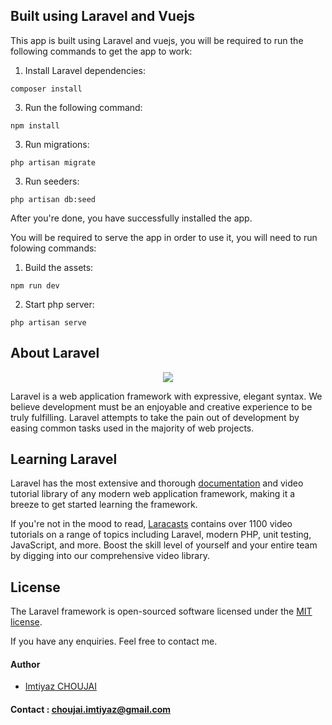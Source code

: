 ## Built using Laravel and Vuejs

This app is built using Laravel and vuejs, you will be required to run the following commands to get the app to work:

1. Install Laravel dependencies:

 `composer install`

3. Run the following command:

 `npm install`

3. Run migrations:

 `php artisan migrate`
 
 3. Run seeders:

 `php artisan db:seed`
 
 After you're done, you have successfully installed the app.
 
 You will be required to serve the app in order to use it, you will need to run folowing commands:
 
 1. Build the assets:
 
 `npm run dev`
 
 2. Start php server:
 
 `php artisan serve`

## About Laravel

<p align="center"><img src="https://laravel.com/assets/img/components/logo-laravel.svg"></p>

Laravel is a web application framework with expressive, elegant syntax. We believe development must be an enjoyable and creative experience to be truly fulfilling. Laravel attempts to take the pain out of development by easing common tasks used in the majority of web projects.

## Learning Laravel

Laravel has the most extensive and thorough [documentation](https://laravel.com/docs) and video tutorial library of any modern web application framework, making it a breeze to get started learning the framework.

If you're not in the mood to read, [Laracasts](https://laracasts.com) contains over 1100 video tutorials on a range of topics including Laravel, modern PHP, unit testing, JavaScript, and more. Boost the skill level of yourself and your entire team by digging into our comprehensive video library.

## License

The Laravel framework is open-sourced software licensed under the [MIT license](https://opensource.org/licenses/MIT).


If you have any enquiries. Feel free to contact me.

#### Author

+ [Imtiyaz CHOUJAI](https://github.com/Imtiyaz-CHOUJAI)


#### Contact : choujai.imtiyaz@gmail.com

